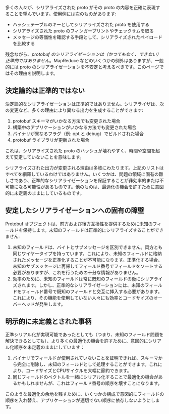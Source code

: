 多くの人々が、シリアライズされた proto がその proto の内容を正確に表現することを望んでいます。使用例には次のものがあります:

- ハッシュテーブルのキーとしてシリアライズされた proto を使用する
- シリアライズされた proto のフィンガープリントやチェックサムを取る
- メッセージの等価性を確認する手段として、シリアライズされたペイロードを比較する

残念ながら、*protobuf のシリアライゼーションは（かつてもなく、できない）正準的ではありません*。MapReduce などのいくつかの例外はありますが、一般的には proto のシリアライゼーションを不安定と考えるべきです。このページではその理由を説明します。

## 決定論的は正準的ではない

決定論的なシリアライゼーションは正準的ではありません。シリアライザは、次の変更など、多くの理由により異なる出力を生成することができます:

1. protobuf スキーマがいかなる方法でも変更された場合
1. 構築中のアプリケーションがいかなる方法でも変更された場合
1. バイナリが異なるフラグ（例: opt と debug）でビルドされた場合
1. protobuf ライブラリが更新された場合

これは、シリアライズされた proto のハッシュが壊れやすく、時間や空間を超えて安定していないことを意味します。

シリアライズされた出力が変更される理由は多岐にわたります。上記のリストはすべてを網羅しているわけではありません。いくつかは、問題の領域に固有の難しさであり、正準的なシリアライゼーションを保証することが非効率的または不可能になる可能性があるものです。他のものは、最適化の機会を許すために意図的に未定義のままにしているものです。

## 安定したシリアライゼーションへの固有の障壁

Protobuf オブジェクトは、前方および後方互換性を提供するために未知のフィールドを保持します。未知のフィールドは正準的にシリアライズすることができません:

1. 未知のフィールドは、バイトとサブメッセージを区別できません。両方とも同じワイヤータイプを持っています。これにより、未知のフィールドに格納されたメッセージを正準化することが不可能になります。正準化する場合、未知のサブメッセージに再帰してフィールド番号でフィールドをソートする必要がありますが、これを行うための十分な情報がありません。
1. 効率のために、未知のフィールドは常に既知のフィールドの後にシリアライズされます。しかし、正準的なシリアライゼーションには、未知のフィールドをフィールド番号で既知のフィールドと交互に挿入する必要があります。これにより、その機能を使用していない人々にも効率とコードサイズのオーバーヘッドが発生します。

## 明示的に未定義とされた事柄

正準シリアル化が実現可能であったとしても（つまり、未知のフィールド問題を解決できるとしても）、より多くの最適化の機会を許すために、意図的にシリアル化順序を未定義のままにしています：

1. バイナリでフィールドが使用されていないことを証明できれば、スキーマから完全に削除し、未知のフィールドとして処理することができます。これにより、コードサイズとCPUサイクルを大幅に節約できます。
2. 同じフィールドのベクトルを一緒にシリアル化することで最適化の機会があるかもしれませんが、これはフィールド番号の順序を壊すことになります。

このような最適化の余地を残すために、いくつかの構成で意図的にフィールドの順序を入れ替え、アプリケーションが適切でない順序に依存しないようにします。
